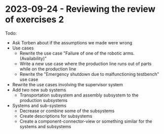 # 2023-09-24 - Reviewing the review of exercises 2
Todo:
- Ask Torben about if the assumptions we made were wrong
- Use cases
	- Rewrite the use case "Failure of one of the robotic arms. (Availability)"
	- Write a new use case where the production line runs out of parts while on the production line
	- Rewrite the "Emergency shutdown due to malfunctioning testbench" use case
- Rewrite the use cases involving the supervisor system
- Add two new sub systems
	- Transportation subsystem and assembly subsystem to the production subsystems
- Systems and sub-systems
	- Decrease or combine some of the subsystems
	- Create descriptions for subsystems
	- Create a component-connector-view or something similar for the systems and subsystems

